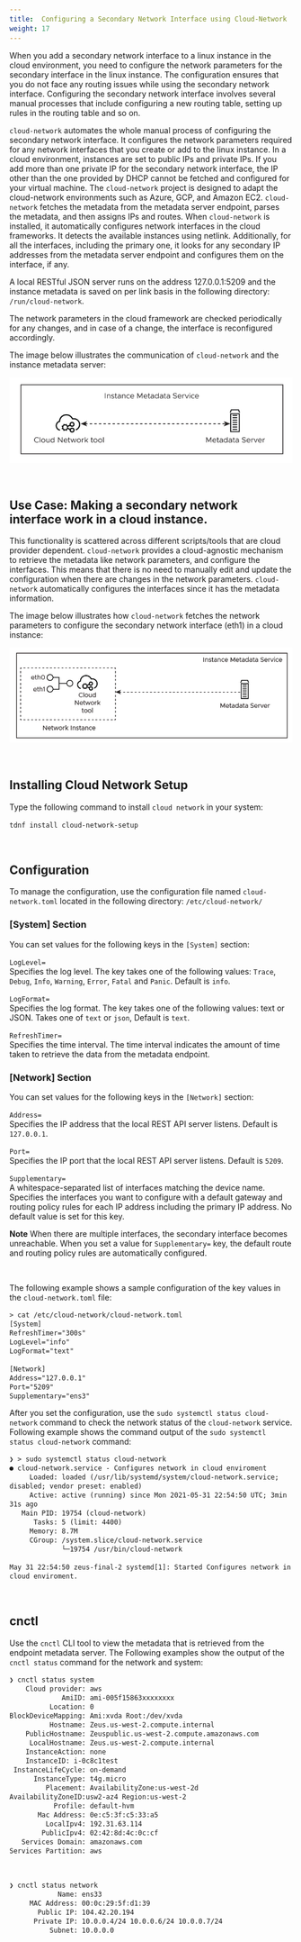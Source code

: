 ```yaml
---
title:  Configuring a Secondary Network Interface using Cloud-Network 
weight: 17
---
```


When you add a secondary network interface to a linux instance in the cloud environment, you need to configure the network parameters for the secondary interface in the linux instance. The configuration ensures that you do not face any routing issues while using the secondary network interface. Configuring the secondary network interface involves several manual processes that include configuring a new routing table, setting up rules in the routing table and so on.

`cloud-network` automates the whole manual process of configuring the secondary network interface. It configures the network parameters required for any network interfaces that you create or add to the linux instance. In a cloud environment, instances are set to public IPs and private IPs. If you add more than one private IP for the secondary network interface, the IP other than the one provided by DHCP cannot be fetched and configured for your virtual machine. The `cloud-network` project is designed to adapt the cloud-network environments such as Azure, GCP, and Amazon EC2. `cloud-network` fetches the metadata from the metadata server endpoint, parses the metadata, and then assigns IPs and routes. When `cloud-network` is installed, it automatically configures network interfaces in the cloud frameworks. It detects the available instances using netlink. Additionally, for all the interfaces, including the primary one, it looks for any secondary IP addresses from the metadata server endpoint and configures them on the interface, if any. 

A local RESTful JSON server runs on the address 127.0.0.1:5209 and the instance metadata is saved on per link basis in the following directory: `/run/cloud-network`.

The network parameters in the cloud framework are checked periodically for any changes, and in case of a change, the interface is reconfigured accordingly.

The image below illustrates the communication of `cloud-network` and the instance metadata server:

![Cloud Network tool communicating with the IMDS](/docs/images/Cloud-Network_and_Instance-Metadata-Service_Communication.jpg)


<br />

## Use Case: Making a secondary network interface work in a cloud instance. ##


This functionality is scattered across different scripts/tools that are cloud provider dependent. `cloud-network` provides a cloud-agnostic mechanism to retrieve the metadata like network parameters, and configure the interfaces. This means that there is no need to manually edit and update the configuration when there are changes in the network parameters. `cloud-network` automatically configures the interfaces since it has the metadata information.

The image below illustrates how `cloud-network` fetches the network parameters to configure the secondary network interface (eth1) in a cloud instance:

![Cloud Network tool configuring the secondary network instance](/docs/images/Secondary_Interface_Configuration.jpg)

<br />

## Installing Cloud Network Setup ##

Type the following command to install `cloud network` in your system:  

`tdnf install cloud-network-setup`

<br />

## Configuration ##

To manage the configuration, use the configuration file named `cloud-network.toml` located in the following directory: `/etc/cloud-network/`

### [System] Section ###
You can set values for the following keys in the `[System]` section:

`LogLevel=`  
Specifies the log level. The key takes one of the following values: `Trace`, `Debug`, `Info`, `Warning`, `Error`, `Fatal` and `Panic`. 
Default is `info`.

`LogFormat=`  
Specifies the log format. The key takes one of the following values:
text or JSON. Takes one of `text` or `json`, Default is `text`.

`RefreshTimer=`  
Specifies the time interval. The time interval indicates the amount of time taken to retrieve the data from the metadata endpoint.


### [Network] Section ###

You can set values for the following keys in the `[Network]` section:


`Address=`  
Specifies the IP address that the local REST API server listens. Default is `127.0.0.1`.

`Port=`  
Specifies the IP port that the local REST API server listens. Default is `5209`.

`Supplementary=`  
A whitespace-separated list of interfaces matching the device name. Specifies the interfaces you want to configure with a default gateway and routing policy rules for each IP address including the primary IP address. No default value is set for this key.

**Note** When there are multiple interfaces, the secondary interface becomes unreachable. When you set a value for `Supplementary=` key, the default route and routing policy rules are automatically configured. 

<br />

The following example shows a sample configuration of the key values in the `cloud-network.toml` file:


    > cat /etc/cloud-network/cloud-network.toml
    [System]
    RefreshTimer="300s"
    LogLevel="info"
    LogFormat="text"
    
    [Network]
    Address="127.0.0.1"
    Port="5209"
    Supplementary="ens3"


After you set the configuration, use the `sudo systemctl status cloud-network` command to check the network status of the `cloud-network` service. 
Following example shows the command output of the  `sudo systemctl status cloud-network` command:

    ❯ > sudo systemctl status cloud-network
    ● cloud-network.service - Configures network in cloud enviroment
         Loaded: loaded (/usr/lib/systemd/system/cloud-network.service; disabled; vendor preset: enabled)
         Active: active (running) since Mon 2021-05-31 22:54:50 UTC; 3min 31s ago
       Main PID: 19754 (cloud-network)
          Tasks: 5 (limit: 4400)
         Memory: 8.7M
         CGroup: /system.slice/cloud-network.service
                 └─19754 /usr/bin/cloud-network

    May 31 22:54:50 zeus-final-2 systemd[1]: Started Configures network in cloud enviroment.


<br />


## cnctl ##

Use the `cnctl` CLI tool to view the metadata that is retrieved from the endpoint metadata server. 
The Following examples show the output of the `cnctl status` command for the network and system:

    ❯ cnctl status system
        Cloud provider: aws
                 AmiID: ami-005f15863xxxxxxxx  
              Location: 0
    BlockDeviceMapping: Ami:xvda Root:/dev/xvda
              Hostname: Zeus.us-west-2.compute.internal
        PublicHostname: Zeuspublic.us-west-2.compute.amazonaws.com
         LocalHostname: Zeus.us-west-2.compute.internal
        InstanceAction: none
        InstanceID: i-0c8c1test
     InstanceLifeCycle: on-demand
          InstanceType: t4g.micro
             Placement: AvailabilityZone:us-west-2d AvailabilityZoneID:usw2-az4 Region:us-west-2
               Profile: default-hvm
           Mac Address: 0e:c5:3f:c5:33:a5
             LocalIpv4: 192.31.63.114
            PublicIpv4: 02:42:8d:4c:0c:cf
       Services Domain: amazonaws.com
    Services Partition: aws  

<br />


    ❯ cnctl status network
                Name: ens33
         MAC Address: 00:0c:29:5f:d1:39
           Public IP: 104.42.20.194
          Private IP: 10.0.0.4/24 10.0.0.6/24 10.0.0.7/24
              Subnet: 10.0.0.0




